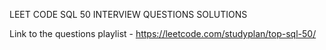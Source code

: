 LEET CODE SQL 50 INTERVIEW QUESTIONS SOLUTIONS

Link to the questions playlist - https://leetcode.com/studyplan/top-sql-50/

